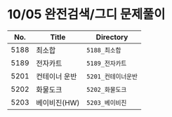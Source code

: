 # 10/05 완전검색/그디 문제풀이

| No.  | Title       | Directory         |
| ---- | ----------- | ----------------- |
| 5188 | 최소합    | `5188_최소합`   |
| 5189 | 전자카트 | `5189_전자카트` |
| 5201 | 컨테이너 운반 | `5201_컨테이너운반` |
| 5202 | 화물도크   | `5202_화물도크`      |
| 5203 | 베이비진(HW)   | `5203_베이비진`      |

